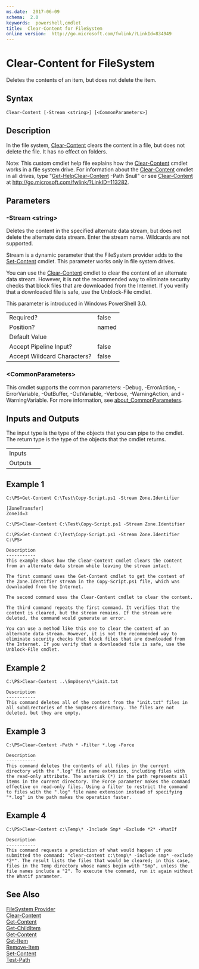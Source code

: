 ```yaml
---
ms.date:  2017-06-09
schema:  2.0
keywords:  powershell,cmdlet
title:  Clear-Content for FileSystem
online version:  http://go.microsoft.com/fwlink/?LinkId=834949
---
```


# Clear-Content for FileSystem
Deletes the contents of an item, but does not delete the item.  

## Syntax  

```  
Clear-Content [-Stream <string>] [<CommonParameters>]  

```  

## Description  
 In the file system, [Clear-Content](../../../Microsoft.PowerShell.Management/Clear-Content.md) clears the content in a file, but does not delete the file. It has no effect on folders.  

 Note: This custom cmdlet help file explains how the [Clear-Content](../../../Microsoft.PowerShell.Management/Clear-Content.md) cmdlet works in a file system drive. For information about the [Clear-Content](../../../Microsoft.PowerShell.Management/Clear-Content.md) cmdlet in all drives, type "[Get-Help](../../Get-Help.md)[Clear-Content](../../../Microsoft.PowerShell.Management/Clear-Content.md) -Path $null" or see [Clear-Content](../../../Microsoft.PowerShell.Management/Clear-Content.md) at http://go.microsoft.com/fwlink/?LinkID=113282.  

## Parameters  

### -Stream <string\>  
 Deletes the content in the specified alternate data stream, but does not delete the alternate data stream. Enter the stream name. Wildcards are not supported.  

 Stream is a dynamic parameter that the FileSystem provider adds to the [Set-Content](../../../Microsoft.PowerShell.Management/Set-Content.md) cmdlet. This parameter works only in file system drives.  

 You can use the [Clear-Content](../../../Microsoft.PowerShell.Management/Clear-Content.md) cmdlet to clear the content of an alternate data stream. However, it is not the recommended way to eliminate security checks that block files that are downloaded from the Internet. If you verify that a downloaded file is safe, use the Unblock-File cmdlet.  

 This parameter is introduced in Windows PowerShell 3.0.  

|||  
|-|-|  
|Required?|false|  
|Position?|named|  
|Default Value||  
|Accept Pipeline Input?|false|  
|Accept Wildcard Characters?|false|  

### <CommonParameters\>  
 This cmdlet supports the common parameters: -Debug, -ErrorAction, -ErrorVariable, -OutBuffer, -OutVariable,  -Verbose, -WarningAction, and -WarningVariable. For more information, see [about_CommonParameters](../../About/about_CommonParameters.md).  

## Inputs and Outputs  
 The input type is the type of the objects that you can pipe to the cmdlet. The return type is the type of the objects that the cmdlet returns.  

|||  
|-|-|  
|Inputs||  
|Outputs||  

## Example 1  

```  
C:\PS>Get-Content C:\Test\Copy-Script.ps1 -Stream Zone.Identifier  

[ZoneTransfer]  
ZoneId=3  

C:\PS>Clear-Content C:\Test\Copy-Script.ps1 -Stream Zone.Identifier  

C:\PS>Get-Content C:\Test\Copy-Script.ps1 -Stream Zone.Identifier  
C:\PS>  

Description  
-----------  
This example shows how the Clear-Content cmdlet clears the content from an alternate data stream while leaving the stream intact.  

The first command uses the Get-Content cmdlet to get the content of the Zone.Identifier stream in the Copy-Script.ps1 file, which was downloaded from the Internet.  

The second command uses the Clear-Content cmdlet to clear the content.   

The third command repeats the first command. It verifies that the content is cleared, but the stream remains. If the stream were deleted, the command would generate an error.  

You can use a method like this one to clear the content of an alternate data stream. However, it is not the recommended way to eliminate security checks that block files that are downloaded from the Internet. If you verify that a downloaded file is safe, use the Unblock-File cmdlet.  

```  

## Example 2  

```  
C:\PS>Clear-Content ..\SmpUsers\*\init.txt  

Description  
-----------  
This command deletes all of the content from the "init.txt" files in all subdirectories of the SmpUsers directory. The files are not deleted, but they are empty.  

```  

## Example 3  

```  
C:\PS>Clear-Content -Path * -Filter *.log -Force  

Description  
-----------  
This command deletes the contents of all files in the current directory with the ".log" file name extension, including files with the read-only attribute. The asterisk (*) in the path represents all items in the current directory. The Force parameter makes the command effective on read-only files. Using a filter to restrict the command to files with the ".log" file name extension instead of specifying "*.log" in the path makes the operation faster.  

```  

## Example 4  

```  
C:\PS>Clear-Content c:\Temp\* -Include Smp* -Exclude *2* -WhatIf  

Description  
-----------  
This command requests a prediction of what would happen if you submitted the command: "clear-content c:\temp\* -include smp* -exclude *2*". The result lists the files that would be cleared; in this case, files in the Temp directory whose names begin with "Smp", unless the file names include a "2". To execute the command, run it again without the Whatif parameter.  

```  

## See Also  
 [FileSystem Provider](../FileSystem-Provider.md)   
 [Clear-Content](../../../Microsoft.PowerShell.Management/Clear-Content.md)   
 [Get-Content](../../../Microsoft.PowerShell.Management/Get-Content.md)   
 [Get-ChildItem](../../../Microsoft.PowerShell.Management/Get-ChildItem.md)   
 [Get-Content](../../../Microsoft.PowerShell.Management/Get-Content.md)   
 [Get-Item](../../../Microsoft.PowerShell.Management/Get-Item.md)   
 [Remove-Item](../../../Microsoft.PowerShell.Management/Remove-Item.md)   
 [Set-Content](../../../Microsoft.PowerShell.Management/Set-Content.md)   
 [Test-Path](../../../Microsoft.PowerShell.Management/Test-Path.md)

